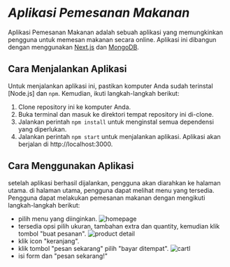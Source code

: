 # _Aplikasi Pemesanan Makanan_

Aplikasi Pemesanan Makanan adalah sebuah aplikasi yang memungkinkan pengguna untuk memesan makanan secara online. Aplikasi ini dibangun dengan menggunakan [Next.js](https://nextjs.org/) dan [MongoDB](https://mongodb.com).

## Cara Menjalankan Aplikasi

Untuk menjalankan aplikasi ini, pastikan komputer Anda sudah terinstal [Node.js] dan `npm`. Kemudian, ikuti langkah-langkah berikut:

1. Clone repository ini ke komputer Anda.
2. Buka terminal dan masuk ke direktori tempat repository ini di-clone.
3. Jalankan perintah `npm install` untuk menginstal semua dependensi yang diperlukan.
4. Jalankan perintah `npm start` untuk menjalankan aplikasi. Aplikasi akan berjalan di http://localhost:3000.

## Cara Menggunakan Aplikasi

setelah aplikasi berhasil dijalankan, pengguna akan diarahkan ke halaman utama. di halaman utama, pengguna dapat melihat menu yang tersedia. Pengguna dapat melakukan pemesanan makanan dengan mengikuti langkah-langkah berikut:

-  pilih menu yang diinginkan.
   ![homepage](https://res.cloudinary.com/dwbsjqbee/image/upload/v1680328104/1_g3san5.png)
-  tersedia opsi pilih ukuran, tambahan extra dan quantity, kemudian klik tombol "buat pesanan".
   ![product detail](https://res.cloudinary.com/dwbsjqbee/image/upload/v1680328246/2_c0nfqa.png)
-  klik icon "keranjang".
-  klik tombol "pesan sekarang" pilih "bayar ditempat".
   ![cartl](https://res.cloudinary.com/dwbsjqbee/image/upload/v1680328262/3_a6kwyu.png)
-  isi form dan "pesan sekarang!"
